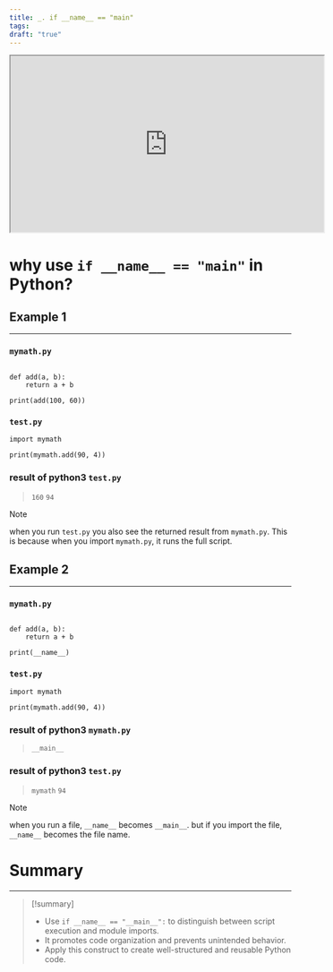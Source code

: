 ```yaml
---
title: _. if __name__ == "main"
tags: 
draft: "true"
---
```

<iframe src="https://www.youtube.com/embed/3dHyS1W4TIE" Width="560" Height="315" > </iframe>

# why use `if __name__ == "main"` in Python?

## Example 1
---

### `mymath.py`
```run-python

def add(a, b):
	return a + b

print(add(100, 60))
```

### `test.py`
```run-python
import mymath

print(mymath.add(90, 4))

```

### result of python3 `test.py`
> `160`
> `94`

> [!note]
> when you run `test.py` you also see the returned result from `mymath.py`.
> This is because when you import `mymath.py`, it runs the full script.

## Example 2
---
### `mymath.py`
```run-python

def add(a, b):
	return a + b

print(__name__)
```

### `test.py`
```run-python
import mymath

print(mymath.add(90, 4))

```

### result of python3 `mymath.py`
> `__main__`
### result of python3 `test.py`
> `mymath`
> `94`

> [!note]
> when you run a file, `__name__` becomes `__main__`. but if you import the file, `__name__` becomes the file name.

# Summary
---

> [!summary]
> - Use `if __name__ == "__main__":` to distinguish between script execution and module imports.
> - It promotes code organization and prevents unintended behavior.
> - Apply this construct to create well-structured and reusable Python code.

